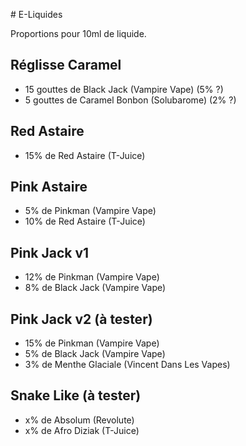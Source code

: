 # E-Liquides

Proportions pour 10ml de liquide.

## Réglisse Caramel

- 15 gouttes de Black Jack (Vampire Vape) (5% ?)
- 5 gouttes de Caramel Bonbon (Solubarome) (2% ?)

## Red Astaire

- 15% de Red Astaire (T-Juice)

## Pink Astaire

- 5% de Pinkman (Vampire Vape)
- 10% de Red Astaire (T-Juice)

## Pink Jack v1

- 12% de Pinkman (Vampire Vape)
- 8% de Black Jack (Vampire Vape)

## Pink Jack v2 (à tester)

- 15% de Pinkman (Vampire Vape)
- 5% de Black Jack (Vampire Vape)
- 3% de Menthe Glaciale (Vincent Dans Les Vapes)

## Snake Like (à tester)

- x% de Absolum (Revolute)
- x% de Afro Diziak (T-Juice)
